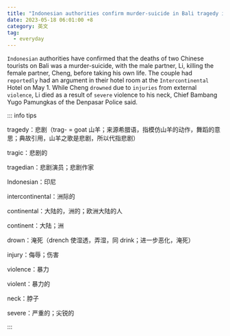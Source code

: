 ```yaml
---
title: "Indonesian authorities confirm murder-suicide in Bali tragedy involving Chinese tourists"
date: 2023-05-18 06:01:00 +8
category: 英文
tag:
  - everyday
---
```


`Indonesian` authorities have confirmed that the deaths of two Chinese tourists on Bali was a murder-suicide, with the male partner, Li, killing the female partner, Cheng, before taking his own life. The couple had `reportedly` had an argument in their hotel room at the `Intercontinental` Hotel on May 1. While Cheng `drowned` due to `injuries` from external `violence`, Li died as a result of `severe` violence to his neck, Chief Bambang Yugo Pamungkas of the Denpasar Police said.

::: info tips

tragedy：悲剧（trag- = goat 山羊；来源希腊语，指模仿山羊的动作，舞蹈的意思；典故引用，山羊之歌是悲剧，所以代指悲剧）

tragic：悲剧的

tragedian：悲剧演员；悲剧作家

Indonesian：印尼

intercontinental：洲际的

continental：大陆的，洲的；欧洲大陆的人

continent：大陆；洲

drown：淹死（drench 使湿透，弄湿，同 drink；进一步恶化，淹死）

injury：侮辱；伤害

violence：暴力

violent：暴力的

neck：脖子

severe：严重的；尖锐的

:::
